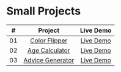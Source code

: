 # Small Projects

|  #  |                                           Project                                           |                       Live Demo                       |
| :-: | :-----------------------------------------------------------------------------------------: | :---------------------------------------------------: |
| 01  |    [Color Flipper](https://github.com/mamatsa/small-projects/tree/main/01-color-fipper)     | [Live Demo](https://small-projects-wwk7.vercel.app/)  |
| 02  |   [Age Calculator](https://github.com/mamatsa/small-projects/tree/main/02-age-calculator)   | [Live Demo](https://small-projects-eight.vercel.app/) |
| 03  | [Advice Generator](https://github.com/mamatsa/small-projects/tree/main/03-advice-generator) |  [Live Demo](https://small-projects-psi.vercel.app/)  |
